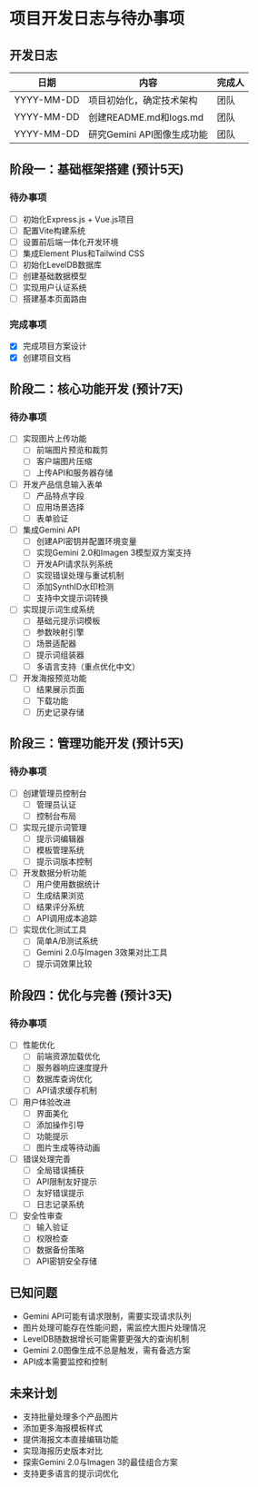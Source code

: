 # 项目开发日志与待办事项

## 开发日志

| 日期 | 内容 | 完成人 |
|------|------|--------|
| YYYY-MM-DD | 项目初始化，确定技术架构 | 团队 |
| YYYY-MM-DD | 创建README.md和logs.md | 团队 |
| YYYY-MM-DD | 研究Gemini API图像生成功能 | 团队 |

## 阶段一：基础框架搭建 (预计5天)

### 待办事项

- [ ] 初始化Express.js + Vue.js项目
- [ ] 配置Vite构建系统
- [ ] 设置前后端一体化开发环境
- [ ] 集成Element Plus和Tailwind CSS
- [ ] 初始化LevelDB数据库
- [ ] 创建基础数据模型
- [ ] 实现用户认证系统
- [ ] 搭建基本页面路由

### 完成事项

- [x] 完成项目方案设计
- [x] 创建项目文档

## 阶段二：核心功能开发 (预计7天)

### 待办事项

- [ ] 实现图片上传功能
  - [ ] 前端图片预览和裁剪
  - [ ] 客户端图片压缩
  - [ ] 上传API和服务器存储
- [ ] 开发产品信息输入表单
  - [ ] 产品特点字段
  - [ ] 应用场景选择
  - [ ] 表单验证
- [ ] 集成Gemini API
  - [ ] 创建API密钥并配置环境变量
  - [ ] 实现Gemini 2.0和Imagen 3模型双方案支持
  - [ ] 开发API请求队列系统
  - [ ] 实现错误处理与重试机制
  - [ ] 添加SynthID水印检测
  - [ ] 支持中文提示词转换
- [ ] 实现提示词生成系统
  - [ ] 基础元提示词模板
  - [ ] 参数映射引擎
  - [ ] 场景适配器
  - [ ] 提示词组装器
  - [ ] 多语言支持（重点优化中文）
- [ ] 开发海报预览功能
  - [ ] 结果展示页面
  - [ ] 下载功能
  - [ ] 历史记录存储

## 阶段三：管理功能开发 (预计5天)

### 待办事项

- [ ] 创建管理员控制台
  - [ ] 管理员认证
  - [ ] 控制台布局
- [ ] 实现元提示词管理
  - [ ] 提示词编辑器
  - [ ] 模板管理系统
  - [ ] 提示词版本控制
- [ ] 开发数据分析功能
  - [ ] 用户使用数据统计
  - [ ] 生成结果浏览
  - [ ] 结果评分系统
  - [ ] API调用成本追踪
- [ ] 实现优化测试工具
  - [ ] 简单A/B测试系统
  - [ ] Gemini 2.0与Imagen 3效果对比工具
  - [ ] 提示词效果比较

## 阶段四：优化与完善 (预计3天)

### 待办事项

- [ ] 性能优化
  - [ ] 前端资源加载优化
  - [ ] 服务器响应速度提升
  - [ ] 数据库查询优化
  - [ ] API请求缓存机制
- [ ] 用户体验改进
  - [ ] 界面美化
  - [ ] 添加操作引导
  - [ ] 功能提示
  - [ ] 图片生成等待动画
- [ ] 错误处理完善
  - [ ] 全局错误捕获
  - [ ] API限制友好提示
  - [ ] 友好错误提示
  - [ ] 日志记录系统
- [ ] 安全性审查
  - [ ] 输入验证
  - [ ] 权限检查
  - [ ] 数据备份策略
  - [ ] API密钥安全存储

## 已知问题

- Gemini API可能有请求限制，需要实现请求队列
- 图片处理可能存在性能问题，需监控大图片处理情况
- LevelDB随数据增长可能需要更强大的查询机制
- Gemini 2.0图像生成不总是触发，需有备选方案
- API成本需要监控和控制

## 未来计划

- 支持批量处理多个产品图片
- 添加更多海报模板样式
- 提供海报文本直接编辑功能
- 实现海报历史版本对比
- 探索Gemini 2.0与Imagen 3的最佳组合方案
- 支持更多语言的提示词优化 